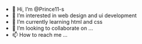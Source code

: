 - 👋 Hi, I’m @Prince11-s
- 👀 I’m interested in web design and ui development
- 🌱 I’m currently learning html and css
- 💞️ I’m looking to collaborate on ...
- 📫 How to reach me ...

<!---
Prince11-s/Prince11-s is a ✨ special ✨ repository because its `README.md` (this file) appears on your GitHub profile.
You can click the Preview link to take a look at your changes.
--->
